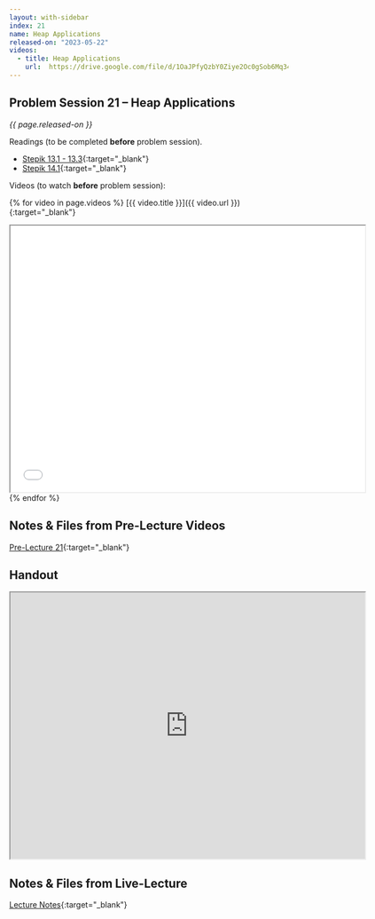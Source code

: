 ```yaml
---
layout: with-sidebar
index: 21
name: Heap Applications
released-on: "2023-05-22"
videos:
  - title: Heap Applications
    url:  https://drive.google.com/file/d/1OaJPfyQzbY0Ziye2Oc0gSob6Mq34RhX_
---
```


## Problem Session 21 – Heap Applications

_{{ page.released-on }}_

Readings (to be completed **before** problem session). 
- [Stepik 13.1 - 13.3](https://stepik.org/lesson/701060/step/1?unit=701077){:target="_blank"}
- [Stepik 14.1](https://stepik.org/lesson/717934/step/1?unit=718909){:target="_blank"}

Videos (to watch **before** problem session):

{% for video in page.videos %}
[{{ video.title }}]({{ video.url }}){:target="_blank"}

<iframe src="{{ video.url }}/preview" width="640" height="480" allow="autoplay"></iframe>
{% endfor %}

## Notes & Files from Pre-Lecture Videos

[Pre-Lecture 21](https://github.com/ucsd-cse12-sp23/ucsd-cse12-sp23.github.io/tree/main/_pre-lectures/lecture-21){:target="_blank"}

## Handout

<iframe src="https://drive.google.com/file/d/1BtPe_jQLtTNTODQPeNOA2X4fmtUfuqdj/preview" width="640" height="480" allow="autoplay"></iframe>

## Notes & Files from Live-Lecture

[Lecture Notes](https://github.com/ucsd-cse12-sp23/ucsd-cse12-sp23.github.io/tree/main/_lectures/lecture-21){:target="_blank"}

